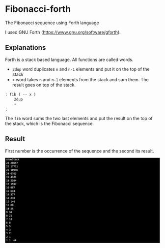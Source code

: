 # Fibonacci-forth
The Fibonacci sequence using Forth language

I used GNU Forth (https://www.gnu.org/software/gforth).

## Explanations

Forth is a stack based language. All functions are called words.

* `2dup` word duplicates `n` and `n-1` elements and put it on the top of the stack
* `+` word takes `n` and `n-1` elements from the stack and sum them. The result goes on top of the stack.

```forth
: fib ( -- x )
    2dup
    +
;
```

The `fib` word sums the two last elements and put the result on the top of the stack, which is the Fibonacci sequence.

## Result

First number is the occurrence of the sequence and the second its result.

![result](.github/result.png)

